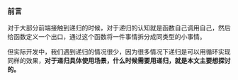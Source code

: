 ### 前言

对于大部分前端接触到递归的时候，对于递归的认知就是函数自己调用自己，然后给函数定义一个出口，通过这个函数将一件事情拆分成同类型的小事情。

但实际开发中，我们遇到递归的情况很少，因为很多情况下递归是可以用循环实现同样的效果，**对于递归具体使用场景，什么时候需要用递归，就是本文主要想探讨的。**

